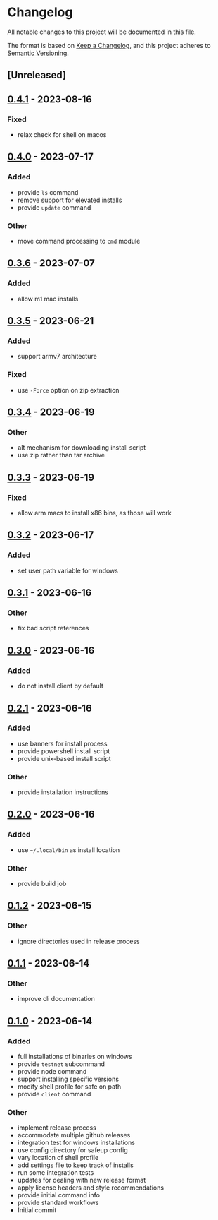 # Changelog
All notable changes to this project will be documented in this file.

The format is based on [Keep a Changelog](https://keepachangelog.com/en/1.0.0/),
and this project adheres to [Semantic Versioning](https://semver.org/spec/v2.0.0.html).

## [Unreleased]

## [0.4.1](https://github.com/maidsafe/safeup/compare/v0.4.0...v0.4.1) - 2023-08-16

### Fixed
- relax check for shell on macos

## [0.4.0](https://github.com/maidsafe/safeup/compare/v0.3.6...v0.4.0) - 2023-07-17

### Added
- provide `ls` command
- remove support for elevated installs
- provide `update` command

### Other
- move command processing to `cmd` module

## [0.3.6](https://github.com/maidsafe/safeup/compare/v0.3.5...v0.3.6) - 2023-07-07

### Added
- allow m1 mac installs

## [0.3.5](https://github.com/maidsafe/safeup/compare/v0.3.4...v0.3.5) - 2023-06-21

### Added
- support armv7 architecture

### Fixed
- use `-Force` option on zip extraction

## [0.3.4](https://github.com/maidsafe/safeup/compare/v0.3.3...v0.3.4) - 2023-06-19

### Other
- alt mechanism for downloading install script
- use zip rather than tar archive

## [0.3.3](https://github.com/maidsafe/safeup/compare/v0.3.2...v0.3.3) - 2023-06-19

### Fixed
- allow arm macs to install x86 bins, as those will work

## [0.3.2](https://github.com/maidsafe/safeup/compare/v0.3.1...v0.3.2) - 2023-06-17

### Added
- set user path variable for windows

## [0.3.1](https://github.com/maidsafe/safeup/compare/v0.3.0...v0.3.1) - 2023-06-16

### Other
- fix bad script references

## [0.3.0](https://github.com/maidsafe/safeup/compare/v0.2.1...v0.3.0) - 2023-06-16

### Added
- do not install client by default

## [0.2.1](https://github.com/maidsafe/safeup/compare/v0.2.0...v0.2.1) - 2023-06-16

### Added
- use banners for install process
- provide powershell install script
- provide unix-based install script

### Other
- provide installation instructions

## [0.2.0](https://github.com/maidsafe/safeup/compare/v0.1.2...v0.2.0) - 2023-06-16

### Added
- use `~/.local/bin` as install location

### Other
- provide build job

## [0.1.2](https://github.com/maidsafe/safeup/compare/v0.1.1...v0.1.2) - 2023-06-15

### Other
- ignore directories used in release process

## [0.1.1](https://github.com/maidsafe/safeup/compare/v0.1.0...v0.1.1) - 2023-06-14

### Other
- improve cli documentation

## [0.1.0](https://github.com/jacderida/safeup/releases/tag/v0.1.0) - 2023-06-14

### Added
- full installations of binaries on windows
- provide `testnet` subcommand
- provide node command
- support installing specific versions
- modify shell profile for safe on path
- provide `client` command

### Other
- implement release process
- accommodate multiple github releases
- integration test for windows installations
- use config directory for safeup config
- vary location of shell profile
- add settings file to keep track of installs
- run some integration tests
- updates for dealing with new release format
- apply license headers and style recommendations
- provide initial command info
- provide standard workflows
- Initial commit
